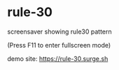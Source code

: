 # rule-30
screensaver showing rule30 pattern

(Press F11 to enter fullscreen mode)

demo site: https://rule-30.surge.sh

